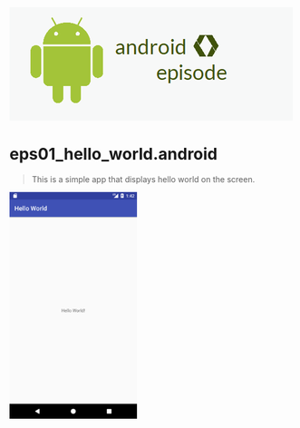 ![](android.png)
# eps01_hello_world.android
> This is a simple app that displays hello world on the screen.
<img src="hello_world.png" width="225" height="400" />